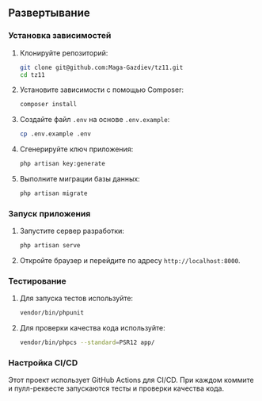 ## Развертывание

### Установка зависимостей

1. Клонируйте репозиторий:

    ```bash
    git clone git@github.com:Maga-Gazdiev/tz11.git
    cd tz11
    ```

2. Установите зависимости с помощью Composer:

    ```bash
    composer install
    ```

3. Создайте файл `.env` на основе `.env.example`:

    ```bash
    cp .env.example .env
    ```

4. Сгенерируйте ключ приложения:

    ```bash
    php artisan key:generate
    ```

5. Выполните миграции базы данных:

    ```bash
    php artisan migrate
    ```

### Запуск приложения

1. Запустите сервер разработки:

    ```bash
    php artisan serve
    ```

2. Откройте браузер и перейдите по адресу `http://localhost:8000`.

### Тестирование

1. Для запуска тестов используйте:

    ```bash
    vendor/bin/phpunit
    ```

2. Для проверки качества кода используйте:

    ```bash
    vendor/bin/phpcs --standard=PSR12 app/
    ```

### Настройка CI/CD

Этот проект использует GitHub Actions для CI/CD. При каждом коммите и пулл-реквесте запускаются тесты и проверки качества кода.

